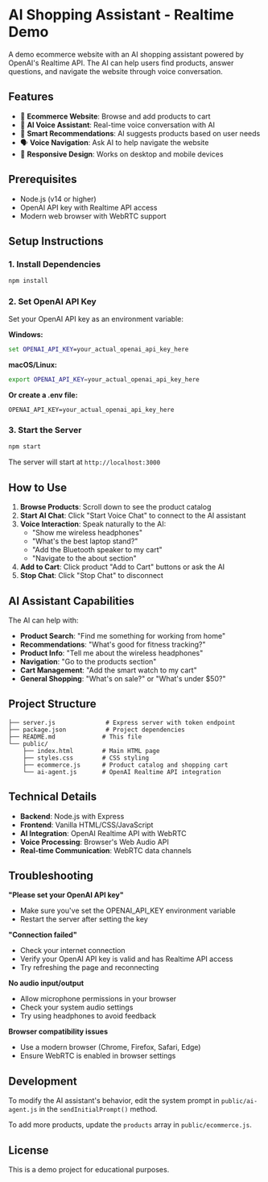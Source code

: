 # AI Shopping Assistant - Realtime Demo

A demo ecommerce website with an AI shopping assistant powered by OpenAI's Realtime API. The AI can help users find products, answer questions, and navigate the website through voice conversation.

## Features

- 🛒 **Ecommerce Website**: Browse and add products to cart
- 🤖 **AI Voice Assistant**: Real-time voice conversation with AI
- 🎯 **Smart Recommendations**: AI suggests products based on user needs  
- 🗣️ **Voice Navigation**: Ask AI to help navigate the website
- 📱 **Responsive Design**: Works on desktop and mobile devices

## Prerequisites

- Node.js (v14 or higher)
- OpenAI API key with Realtime API access
- Modern web browser with WebRTC support

## Setup Instructions

### 1. Install Dependencies

```bash
npm install
```

### 2. Set OpenAI API Key

Set your OpenAI API key as an environment variable:

**Windows:**
```cmd
set OPENAI_API_KEY=your_actual_openai_api_key_here
```

**macOS/Linux:**
```bash
export OPENAI_API_KEY=your_actual_openai_api_key_here
```

**Or create a .env file:**
```
OPENAI_API_KEY=your_actual_openai_api_key_here
```

### 3. Start the Server

```bash
npm start
```

The server will start at `http://localhost:3000`

## How to Use

1. **Browse Products**: Scroll down to see the product catalog
2. **Start AI Chat**: Click "Start Voice Chat" to connect to the AI assistant  
3. **Voice Interaction**: Speak naturally to the AI:
   - "Show me wireless headphones"
   - "What's the best laptop stand?"
   - "Add the Bluetooth speaker to my cart"
   - "Navigate to the about section"
4. **Add to Cart**: Click product "Add to Cart" buttons or ask the AI
5. **Stop Chat**: Click "Stop Chat" to disconnect

## AI Assistant Capabilities

The AI can help with:

- **Product Search**: "Find me something for working from home"
- **Recommendations**: "What's good for fitness tracking?"  
- **Product Info**: "Tell me about the wireless headphones"
- **Navigation**: "Go to the products section"
- **Cart Management**: "Add the smart watch to my cart"
- **General Shopping**: "What's on sale?" or "What's under $50?"

## Project Structure

```
├── server.js              # Express server with token endpoint
├── package.json           # Project dependencies
├── README.md             # This file
└── public/
    ├── index.html        # Main HTML page
    ├── styles.css        # CSS styling  
    ├── ecommerce.js      # Product catalog and shopping cart
    └── ai-agent.js       # OpenAI Realtime API integration
```

## Technical Details

- **Backend**: Node.js with Express
- **Frontend**: Vanilla HTML/CSS/JavaScript
- **AI Integration**: OpenAI Realtime API with WebRTC
- **Voice Processing**: Browser's Web Audio API
- **Real-time Communication**: WebRTC data channels

## Troubleshooting

**"Please set your OpenAI API key"**
- Make sure you've set the OPENAI_API_KEY environment variable
- Restart the server after setting the key

**"Connection failed"** 
- Check your internet connection
- Verify your OpenAI API key is valid and has Realtime API access
- Try refreshing the page and reconnecting

**No audio input/output**
- Allow microphone permissions in your browser
- Check your system audio settings
- Try using headphones to avoid feedback

**Browser compatibility issues**
- Use a modern browser (Chrome, Firefox, Safari, Edge)
- Ensure WebRTC is enabled in browser settings

## Development

To modify the AI assistant's behavior, edit the system prompt in `public/ai-agent.js` in the `sendInitialPrompt()` method.

To add more products, update the `products` array in `public/ecommerce.js`.

## License

This is a demo project for educational purposes.